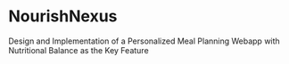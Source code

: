 # NourishNexus
Design and Implementation of a Personalized Meal Planning Webapp with Nutritional Balance as the Key Feature
